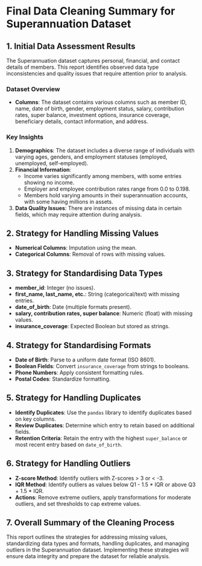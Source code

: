 # Final Data Cleaning Summary for Superannuation Dataset

## 1. Initial Data Assessment Results
The Superannuation dataset captures personal, financial, and contact details of members. This report identifies observed data type inconsistencies and quality issues that require attention prior to analysis.

### Dataset Overview
- **Columns**: The dataset contains various columns such as member ID, name, date of birth, gender, employment status, salary, contribution rates, super balance, investment options, insurance coverage, beneficiary details, contact information, and address.

### Key Insights
1. **Demographics**: The dataset includes a diverse range of individuals with varying ages, genders, and employment statuses (employed, unemployed, self-employed).
2. **Financial Information**: 
   - Income varies significantly among members, with some entries showing no income.
   - Employer and employee contribution rates range from 0.0 to 0.198.
   - Members hold varying amounts in their superannuation accounts, with some having millions in assets.
3. **Data Quality Issues**: There are instances of missing data in certain fields, which may require attention during analysis.

## 2. Strategy for Handling Missing Values
- **Numerical Columns**: Imputation using the mean.
- **Categorical Columns**: Removal of rows with missing values.

## 3. Strategy for Standardising Data Types
- **member_id**: Integer (no issues).
- **first_name, last_name, etc.**: String (categorical/text) with missing entries.
- **date_of_birth**: Date (multiple formats present).
- **salary, contribution rates, super balance**: Numeric (float) with missing values.
- **insurance_coverage**: Expected Boolean but stored as strings.

## 4. Strategy for Standardising Formats
- **Date of Birth**: Parse to a uniform date format (ISO 8601).
- **Boolean Fields**: Convert `insurance_coverage` from strings to booleans.
- **Phone Numbers**: Apply consistent formatting rules.
- **Postal Codes**: Standardize formatting.

## 5. Strategy for Handling Duplicates
- **Identify Duplicates**: Use the `pandas` library to identify duplicates based on key columns.
- **Review Duplicates**: Determine which entry to retain based on additional fields.
- **Retention Criteria**: Retain the entry with the highest `super_balance` or most recent entry based on `date_of_birth`.

## 6. Strategy for Handling Outliers
- **Z-score Method**: Identify outliers with Z-scores > 3 or < -3.
- **IQR Method**: Identify outliers as values below Q1 - 1.5 * IQR or above Q3 + 1.5 * IQR.
- **Actions**: Remove extreme outliers, apply transformations for moderate outliers, and set thresholds to cap extreme values.

## 7. Overall Summary of the Cleaning Process
This report outlines the strategies for addressing missing values, standardizing data types and formats, handling duplicates, and managing outliers in the Superannuation dataset. Implementing these strategies will ensure data integrity and prepare the dataset for reliable analysis.
